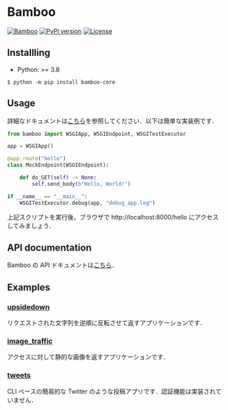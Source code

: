 # Bamboo

[![Bamboo](docs/res/bamboo.jpg)](https://jjj999.github.io/bamboo/)
[![PyPI version](https://badge.fury.io/py/bamboo-core.svg)](http://badge.fury.io/py/bamboo-core)
[![License](https://img.shields.io/github/license/mashape/apistatus.svg)](https://pypi.python.org/pypi/bamboo-core/)

## Installling
* Python: >= 3.8

```
$ python -m pip install bamboo-core
```

## Usage
詳細なドキュメントは[こちら](https://jjj999.github.io/bamboo/tutrials/concept/)を参照してください．以下は簡単な実装例です．

```python
from bamboo import WSGIApp, WSGIEndpoint, WSGITestExecutor

app = WSGIApp()

@app.route("hello")
class MockEndpoint(WSGIEndpoint):

    def do_GET(self) -> None:
        self.send_body(b"Hello, World!")

if __name__ == "__main__":
    WSGITestExecutor.debug(app, "debug_app.log")
```

上記スクリプトを実行後，ブラウザで http://localhost:8000/hello にアクセスしてみましょう．

## API documentation
Bamboo の API ドキュメントは[こちら](https://jjj999.github.io/bamboo/api/bamboo/)．

## Examples

### [upsidedown](example/upsidedown/)
リクエストされた文字列を逆順に反転させて返すアプリケーションです．

### [image_traffic](example/image_traffic/)
アクセスに対して静的な画像を返すアプリケーションです．

### [tweets](example/tweets/)
CLI ベースの簡易的な Twitter のような投稿アプリです．認証機能は実装されていません．
